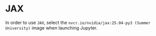 # JAX 

In order to use `JAX`, select the `nvcr.io/nvidia/jax:25.04-py3 (Summer University)` image when launching Jupyter.

